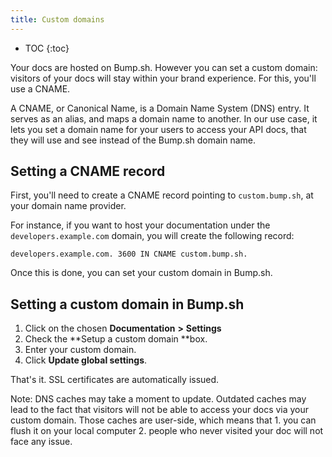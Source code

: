 ```yaml
---
title: Custom domains
---
```


- TOC
{:toc}

Your docs are hosted on Bump.sh. However you can set a custom domain: visitors of your docs will stay within your brand experience. For this, you'll use a CNAME.

A CNAME, or Canonical Name, is a Domain Name System (DNS) entry. It serves as an alias, and maps a domain name to another. In our use case, it lets you set a domain name for your users to access your API docs, that they will use and see instead of the Bump.sh domain name.

## Setting a CNAME record

First, you'll need to create a CNAME record pointing to `custom.bump.sh`, at your domain name provider.

For instance, if you want to host your documentation under the `developers.example.com` domain, you will create the following record:

```undefined
developers.example.com. 3600 IN CNAME custom.bump.sh.
```

Once this is done, you can set your custom domain in Bump.sh.

## Setting a custom domain in Bump.sh

1. Click on the chosen **Documentation** **>** **Settings**
2. Check the **Setup a custom domain **box.
3. Enter your custom domain.
4. Click **Update global settings**.

That's it. SSL certificates are automatically issued. 

Note: DNS caches may take a moment to update. Outdated caches may lead to the fact that visitors will not be able to access your docs via your custom domain. Those caches are user-side, which means that 1. you can flush it on your local computer 2. people who never visited your doc will not face any issue.
